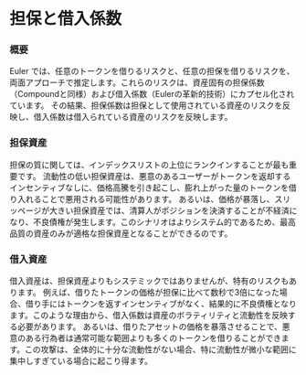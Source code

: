 # 担保と借入係数

### 概要

Euler では、任意のトークンを借りるリスクと、任意の担保を借りるリスクを、両面アプローチで推定します。これらのリスクは、資産固有の担保係数（Compoundと同様）および借入係数（Eulerの革新的技術）にカプセル化されています。 その結果、担保係数は担保として使用されている資産のリスクを反映し、借入係数は借入られている資産のリスクを反映します。&#x20;

### 担保資産&#x20;

担保の質に関しては、インデックスリストの上位にランクインすることが最も重要です。 流動性の低い担保資産は、悪意のあるユーザーがトークンを返却するインセンティブなしに、価格高騰を引き起こし、膨れ上がった量のトークンを借り入れることで悪用される可能性があります。 あるいは、価格が暴落し、スリッページが大きい担保資産では、清算人がポジションを決済することが不経済になり、不良債権が発生します。このシナリオはよりシステム的であるため、最高品質の資産のみが適格な担保資産となることができるのです。&#x20;

### 借入資産&#x20;

借入資産は、担保資産よりもシステミックではありませんが、特有のリスクもあります。 例えば、借りたトークンの価格が担保に比べて数秒で3倍になった場合、借り手にはトークンを返すインセンティブがなく、結果的に不良債権となります。このような理由から、借入係数は資産のボラティリティと流動性を反映する必要があります。 あるいは、借りたアセットの価格を暴落させることで、悪意のある行為者は通常可能な範囲よりも多くのトークンを借りることができます。この攻撃は、全体的に十分な流動性がない場合、特に流動性が微小な範囲に集中しすぎている場合に起こり得ます。
